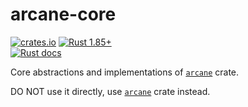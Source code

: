 arcane-core
===========

[![crates.io](https://img.shields.io/crates/v/arcane-core.svg "crates.io")](https://crates.io/crates/arcane-core)
[![Rust 1.85+](https://img.shields.io/badge/rustc-1.85+-lightgray.svg "Rust 1.85+")](https://blog.rust-lang.org/2025/02/20/Rust-1.85.0.html)\
[![Rust docs](https://docs.rs/arcane-core/badge.svg "Rust docs")](https://docs.rs/arcane-core)

Core abstractions and implementations of [`arcane`] crate.

DO NOT use it directly, use [`arcane`] crate instead.




[`arcane`]: https://docs.rs/arcane
